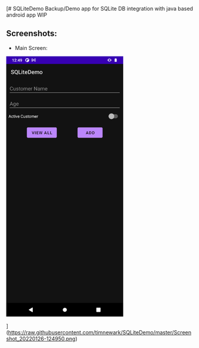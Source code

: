 [# SQLiteDemo
Backup/Demo app for SQLite DB integration with java based android app
WIP


## Screenshots:

* Main Screen:

<div>
  <img src="https://raw.githubusercontent.com/timnewark/SQLiteDemo/master/Screenshot_20220126-124950.png" alt="Main Screen" height="700dp">
</div>

](https://raw.githubusercontent.com/timnewark/SQLiteDemo/master/Screenshot_20220126-124950.png)
